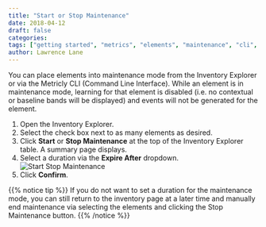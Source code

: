 ```yaml
---
title: "Start or Stop Maintenance"
date: 2018-04-12
draft: false
categories:
tags: ["getting started", "metrics", "elements", "maintenance", "cli", "inventory page"]
author: Lawrence Lane
---
```


You can place elements into maintenance mode from the Inventory Explorer or via the Metricly CLI (Command Line Interface). While an element is in maintenance mode, learning for that element is disabled (i.e. no contextual or baseline bands will be displayed) and events will not be generated for the element.

1. Open the Inventory Explorer.
2. Select the check box next to as many elements as desired.
3. Click **Start** or **Stop Maintenance** at the top of the Inventory Explorer table. A summary page displays.
4. Select a duration via the **Expire After** dropdown.
![Start Stop Maintenance](/images/inventory-actions/start-stop-maintenance.png)
5. Click **Confirm**.

{{% notice tip %}}
If you do not want to set a duration for the maintenance mode, you can still return to the inventory page at a later time and manually end maintenance via selecting the elements and clicking the Stop Maintenance button.
{{% /notice %}}
